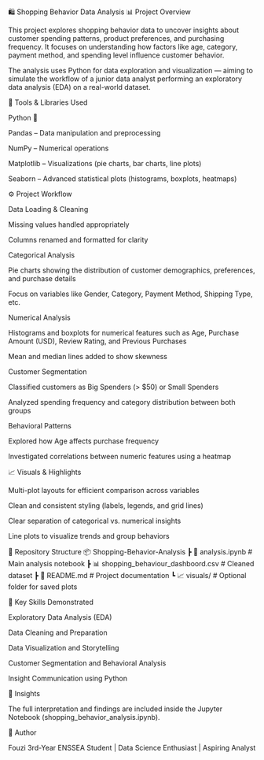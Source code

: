 🛍️ Shopping Behavior Data Analysis
📊 Project Overview

This project explores shopping behavior data to uncover insights about customer spending patterns, product preferences, and purchasing frequency.
It focuses on understanding how factors like age, category, payment method, and spending level influence customer behavior.

The analysis uses Python for data exploration and visualization — aiming to simulate the workflow of a junior data analyst performing an exploratory data analysis (EDA) on a real-world dataset.

🧰 Tools & Libraries Used

Python 🐍

Pandas – Data manipulation and preprocessing

NumPy – Numerical operations

Matplotlib – Visualizations (pie charts, bar charts, line plots)

Seaborn – Advanced statistical plots (histograms, boxplots, heatmaps)

⚙️ Project Workflow

Data Loading & Cleaning

Missing values handled appropriately

Columns renamed and formatted for clarity

Categorical Analysis

Pie charts showing the distribution of customer demographics, preferences, and purchase details

Focus on variables like Gender, Category, Payment Method, Shipping Type, etc.

Numerical Analysis

Histograms and boxplots for numerical features such as Age, Purchase Amount (USD), Review Rating, and Previous Purchases

Mean and median lines added to show skewness

Customer Segmentation

Classified customers as Big Spenders (> $50) or Small Spenders

Analyzed spending frequency and category distribution between both groups

Behavioral Patterns

Explored how Age affects purchase frequency

Investigated correlations between numeric features using a heatmap

📈 Visuals & Highlights

Multi-plot layouts for efficient comparison across variables

Clean and consistent styling (labels, legends, and grid lines)

Clear separation of categorical vs. numerical insights

Line plots to visualize trends and group behaviors

📁 Repository Structure
📦 Shopping-Behavior-Analysis
 ┣ 📜 analysis.ipynb   # Main analysis notebook
 ┣ 📊 shopping_behaviour_dashboord.csv                         # Cleaned dataset
 ┣ 📄 README.md                           # Project documentation
 ┗ 📈 visuals/                            # Optional folder for saved plots

🚀 Key Skills Demonstrated

Exploratory Data Analysis (EDA)

Data Cleaning and Preparation

Data Visualization and Storytelling

Customer Segmentation and Behavioral Analysis

Insight Communication using Python

🧠 Insights

The full interpretation and findings are included inside the Jupyter Notebook (shopping_behavior_analysis.ipynb).

📌 Author

Fouzi
3rd-Year ENSSEA Student | Data Science Enthusiast | Aspiring Analyst
